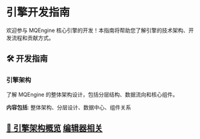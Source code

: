 # 引擎开发指南

欢迎参与 MQEngine 核心引擎的开发！本指南将帮助您了解引擎的技术架构、开发流程和贡献方式。

## 🛠️ 开发指南

### 引擎架构
了解 MQEngine 的整体架构设计，包括分层结构、数据流向和核心组件。

**内容包括**: 整体架构、分层设计、数据中心、组件关系

[📖 引擎架构概览](./engine-architecture.md)
[编辑器相关](./editor/index.md)
---